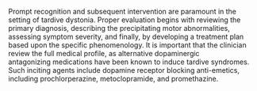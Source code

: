 Prompt recognition and subsequent intervention are paramount in the setting of tardive dystonia. Proper evaluation begins with reviewing the primary diagnosis, describing the precipitating motor abnormalities, assessing symptom severity, and finally, by developing a treatment plan based upon the specific phenomenology. It is important that the clinician review the full medical profile, as alternative dopaminergic antagonizing medications have been known to induce tardive syndromes. Such inciting agents include dopamine receptor blocking anti-emetics, including prochlorperazine, metoclopramide, and promethazine.